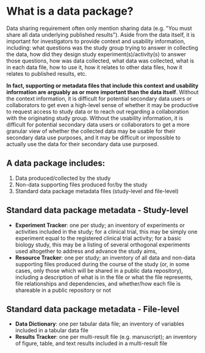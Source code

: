# What is a data package? 

Data sharing requirement often only mention sharing data (e.g. "You must share all data underlying published results"). Aside from the data itself, it is important for investigators to provide context and usability information, including: what questions was the study group trying to answer in collecting the data, how did they design study experiment(s)/activity(s) to answer those questions, how was data collected, what data was collected, what is in each data file, how to use it, how it relates to other data files, how it relates to published results, etc. 

**In fact, supporting or metadata files that include this context and usability information are arguably as or more important than the data itself**. Without the context information, it is difficult for potential secondary data users or collaborators to get even a high-level sense of whether it may be productive to request access to study data or to reach out regarding a collaboration with the originating study group. Without the usability information, it is difficult for potential secondary data users or collaborators to get a more granular view of whether the collected data may be usable for their secondary data use purposes, and it may be difficult or impossible to actually use the data for their secondary data use purposed. 

## A data package includes:

1. Data produced/collected by the study 
2. Non-data supporting files produced for/by the study 
3. Standard data package metadata files (study-level and file-level)

## Standard data package metadata - Study-level  

* **Experiment Tracker**: one per study; an inventory of experiments or activities included in the study; for a clinical trial, this may be simply one experiment equal to the registered clinical trial activity; for a basic biology study, this may be a listing of several orthogonal experiments used altogether to address and advance the study aims, 
* **Resource Tracker**: one per study; an inventory of all data and non-data supporting files produced during the course of the study (or, in some cases, only those which will be shared in a public data repository), including a description of what is in the file or what the file represents, file relationships and dependencies, and whether/how each file is shareable in a public repository or not  

## Standard data package metadata - File-level 

* **Data Dictionary**: one per tabular data file; an inventory of variables included in a tabular data file 
* **Results Tracker**: one per multi-result file (e.g. manuscript); an inventory of figure, table, and text results included in a multi-result file 